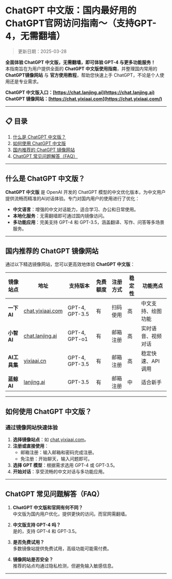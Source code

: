 # ChatGPT 中文版：国内最好用的ChatGPT官网访问指南～（支持GPT-4，无需翻墙）

> 更新日期：2025-03-28          

**全面体验 ChatGPT 中文版，无需翻墙，即可体验 GPT-4 与更多功能服务！**     
本指南旨在为用户提供全面的 **ChatGPT 中文版使用指南**，并整理国内常用的 **ChatGPT镜像网站** 与 **官方使用教程**，帮助您快速上手 ChatGPT，不论是个人使用还是专业需求。 

**ChatGPT 中文版入口：[https://chat.lanjing.ai](https://chat.lanjing.ai)**   
**ChatGPT 镜像网站：[https://chat.yixiaai.com](https://chat.yixiaai.com/)**

---

## 📋 目录
1. [什么是 ChatGPT 中文版？](#什么是-chatgpt-中文版)
2. [如何使用 ChatGPT 中文版](#如何使用-chatgpt-中文版)
3. [国内推荐的 ChatGPT 镜像网站](#国内推荐的-chatgpt-镜像网站)
4. [ChatGPT 常见问题解答（FAQ）](#常见问题解答faq)

---

## 什么是 ChatGPT 中文版？

**ChatGPT 中文版** 是 OpenAI 开发的 ChatGPT 模型的中文优化版本，为中文用户提供流畅而精准的AI对话体验。专门对国内用户的使用进行了优化：

- **中文语言**：增强的中文对话能力，适合学习、办公和日常使用。
- **本地化服务**：无需翻墙即可通过国内镜像访问。
- **多功能应用**：完美支持 GPT-4 和 GPT-3.5，涵盖翻译、写作、问答等多场景服务。

---

## 国内推荐的 ChatGPT 镜像网站

通过以下精选镜像网站，您可以更高效地体验 **ChatGPT 中文版**：

| 镜像站点     | 地址                                           | 支持版本       | 免费额度 | 注册方式  | 稳定性 | 功能亮点       |
|--------------|------------------------------------------------|---------------|----------|----------|--------|----------------|
| **一下 AI**  | [chat.yixiaai.com](https://chat.yixiaai.com)   | GPT-4, GPT-3.5 | 有        | 扫码使用 | 高     | 中文支持、绘图功能 |
| **小智 AI** | [chat.lanjing.ai](https://chat.lanjing.ai)       | GPT-4, GPT-o1  | 有        | 邮箱注册 | 高     | 实时语音、视频对话 |
| **AI工具集** | [yixiaai.cn](https://yixiaai.cn)               | GPT-4, GPT-3.5 | 有        | 邮箱注册 | 高     | 稳定快速、API调用  |
| **蓝鲸 AI**  | [lanjing.ai](https://lanjing.ai)               | GPT-3.5        | 有        | 邮箱注册 | 中     | 适合新手        |

---

## 如何使用 ChatGPT 中文版？

### **通过镜像网站快速体验**
1. **选择镜像站点**：如 [chat.yixiaai.com](https://chat.yixiaai.com)。
2. **注册或直接使用**：
   - 邮箱注册：输入邮箱和密码完成注册。
   - 免注册：开始聊天，输入问题即可。
3. **选择 GPT 模型**：根据需求选用 GPT-4 或 GPT-3.5。
4. **开始对话**：享受流畅的中文对话与多功能应用。

---

## ChatGPT 常见问题解答（FAQ）

1. **ChatGPT 中文版和官网有何不同？**  
   中文版为国内用户优化，提供更快的访问。而官网需翻墙。

2. **中文版支持 GPT-4 吗？**  
   是的，支持 GPT-4 和 GPT-3.5。

3. **是否免费试用？**  
   多数镜像站提供免费试用，高级功能可能需付费。

4. **镜像网站是否安全？**  
   推荐的站点均通过隐私检测，但避免输入敏感信息。

---
